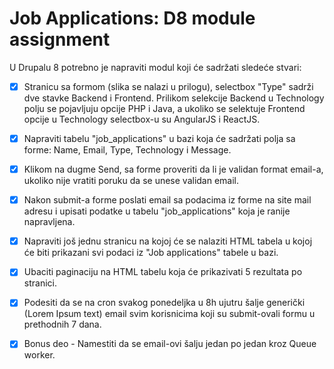 # Job Applications: D8 module assignment

U Drupalu 8 potrebno je napraviti modul koji će sadržati sledeće stvari:

* [x] Stranicu sa formom (slika se nalazi u prilogu), selectbox "Type" sadrži dve stavke Backend i Frontend. Prilikom selekcije Backend u Technology polju se pojavljuju opcije PHP i Java, a ukoliko se selektuje Frontend opcije u Technology selectbox-u su AngularJS i ReactJS.

* [x] Napraviti tabelu "job_applications" u bazi koja će sadržati polja sa forme: Name, Email, Type, Technology i Message.

* [x] Klikom na dugme Send, sa forme proveriti da li je validan format email-a, ukoliko nije vratiti poruku da se unese validan email.

* [x] Nakon submit-a forme poslati email sa podacima iz forme na site mail adresu i upisati podatke u tabelu "job_applications" koja je ranije napravljena.

* [x] Napraviti još jednu stranicu na kojoj će se nalaziti HTML tabela u kojoj će biti prikazani svi podaci iz "Job applications" tabele u bazi.

* [x] Ubaciti paginaciju na HTML tabelu koja će prikazivati 5 rezultata po stranici.

* [x] Podesiti da se na cron svakog ponedeljka u 8h ujutru šalje generički (Lorem Ipsum text) email svim korisnicima koji su submit-ovali formu u prethodnih 7 dana.

* [x] Bonus deo - Namestiti da se email-ovi šalju jedan po jedan kroz Queue worker.
